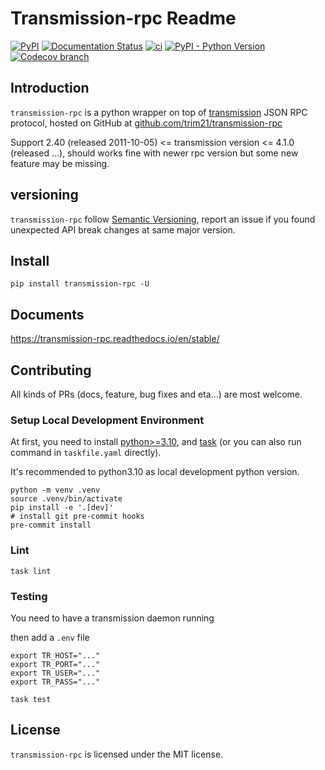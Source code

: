 # Transmission-rpc Readme

[![PyPI](https://img.shields.io/pypi/v/transmission-rpc)](https://pypi.org/project/transmission-rpc/)
[![Documentation Status](https://readthedocs.org/projects/transmission-rpc/badge/)](https://transmission-rpc.readthedocs.io/)
[![ci](https://github.com/Trim21/transmission-rpc/workflows/ci/badge.svg)](https://github.com/Trim21/transmission-rpc/actions)
[![PyPI - Python Version](https://img.shields.io/pypi/pyversions/transmission-rpc)](https://pypi.org/project/transmission-rpc/)
[![Codecov branch](https://img.shields.io/codecov/c/github/Trim21/transmission-rpc/master)](https://codecov.io/gh/Trim21/transmission-rpc/branch/master)

## Introduction

`transmission-rpc` is a python wrapper on top of [transmission](https://github.com/transmission/transmission) JSON RPC protocol,
hosted on GitHub at [github.com/trim21/transmission-rpc](https://github.com/trim21/transmission-rpc)

Support 2.40 (released 2011-10-05) <= transmission version <= 4.1.0 (released ...),
should works fine with newer rpc version but some new feature may be missing.

## versioning

`transmission-rpc` follow [Semantic Versioning](https://semver.org/),
report an issue if you found unexpected API break changes at same major version.

## Install

```console
pip install transmission-rpc -U
```

## Documents

<https://transmission-rpc.readthedocs.io/en/stable/>

## Contributing

All kinds of PRs (docs, feature, bug fixes and eta...) are most welcome.

### Setup Local Development Environment

At first, you need to install [python>=3.10](https://python.org/), and [task](https://taskfile.dev/) (or you can also run command in `taskfile.yaml` directly).

It's recommended to python3.10 as local development python version.

```shell
python -m venv .venv
source .venv/bin/activate
pip install -e '.[dev]'
# install git pre-commit hooks
pre-commit install
```

### Lint

```shell
task lint
```

### Testing

You need to have a transmission daemon running

then add a `.env` file

```shell
export TR_HOST="..."
export TR_PORT="..."
export TR_USER="..."
export TR_PASS="..."
```

```shell
task test
```

## License

`transmission-rpc` is licensed under the MIT license.
